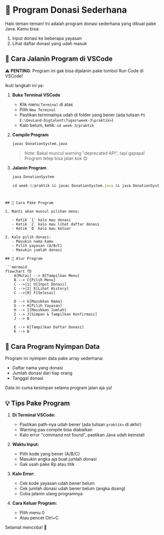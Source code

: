 # 🎁 Program Donasi Sederhana

Halo teman-teman! Ini adalah program donasi sederhana yang dibuat pake Java. Kamu bisa:

1. Input donasi ke beberapa yayasan
2. Lihat daftar donasi yang udah masuk

## 🚀 Cara Jalanin Program di VSCode

⚠️ **PENTING**: Program ini gak bisa dijalanin pake tombol Run Code di VSCode!

Ikuti langkah ini ya:

1. **Buka Terminal VSCode**

   - Klik menu `Terminal` di atas
   - Pilih `New Terminal`
   - Pastikan terminalnya udah di folder yang bener (ada tulisan `PS E:\DevLand-Digtalent\Tugas\week-3\praktik>`)
   - Kalo belum, ketik: `cd week-3/praktik`

2. **Compile Program**

   ```bash
   javac DonationSystem.java
   ```

   > Note: Bakal muncul warning "deprecated API", tapi gapapa! Program tetep bisa jalan kok 😊

3. **Jalanin Program**

   ```bash
   java DonationSystem
   ```

   ```javascript
   cd week-3/praktik && javac DonationSystem.java && java DonationSystem
   ```

````


## 📱 Cara Pake Program

1. Nanti akan muncul pilihan menu:

   - Ketik `1` kalo mau donasi
   - Ketik `2` kalo mau lihat daftar donasi
   - Ketik `0` kalo mau keluar

2. Kalo pilih donasi:
   - Masukin nama kamu
   - Pilih yayasan (A/B/C)
   - Masukin jumlah donasi

## 🔄 Alur Program

```mermaid
flowchart TD
    A[Mulai] --> B[Tampilkan Menu]
    B --> C{Pilih Menu}
    C -->|1| D[Input Donasi]
    C -->|2| E[Lihat History]
    C -->|0| F[Selesai]

    D --> G[Masukkan Nama]
    G --> H[Pilih Yayasan]
    H --> I[Masukkan Jumlah]
    I --> J[Simpan & Tampilkan Konfirmasi]
    J --> B

    E --> K[Tampilkan Daftar Donasi]
    K --> B
````

## 💾 Cara Program Nyimpan Data

Program ini nyimpen data pake array sederhana:

- Daftar nama yang donasi
- Jumlah donasi dari tiap orang
- Tanggal donasi

Data ini cuma kesimpan selama program jalan aja ya!

## 💡 Tips Pake Program

1. **Di Terminal VSCode:**

   - Pastikan path-nya udah bener (ada tulisan `praktik>` di akhir)
   - Warning pas compile bisa diabaikan
   - Kalo error "command not found", pastikan Java udah keinstall

2. **Waktu Input:**

   - Pilih kode yang bener (A/B/C)
   - Masukin angka aja buat jumlah donasi
   - Gak usah pake Rp atau titik

3. **Kalo Error:**

   - Cek kode yayasan udah bener belum
   - Cek jumlah donasi udah bener belum (angka doang)
   - Coba jalanin ulang programnya

4. **Cara Keluar Program:**
   - Pilih menu 0
   - Atau pencet Ctrl+C

Selamat mencoba! 🎉
